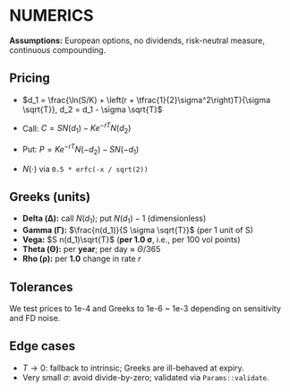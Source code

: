 # NUMERICS

**Assumptions:** European options, no dividends, risk-neutral measure, continuous compounding.


## Pricing
- $d_1 = \frac{\ln(S/K) + \left(r + \tfrac{1}{2}\sigma^2\right)T}{\sigma \sqrt{T}},  d_2 = d_1 - \sigma \sqrt{T}$

- Call: $C = S N(d_1) - K e^{-rT} N(d_2)$

- Put: $P = K e^{-rT} N(-d_2) - S N(-d_1)$

- $N(\cdot)$ via `0.5 * erfc(-x / sqrt(2))`


## Greeks (units)
- **Delta (Δ):** call $N(d_1)$; put $N(d_1)-1$ (dimensionless)
- **Gamma (Γ):** $\frac{n(d_1)}{S \sigma \sqrt{T}}$ (per 1 unit of S)
- **Vega:** $S n(d_1)\sqrt{T}$ (**per 1.0 σ**, i.e., per 100 vol points)
- **Theta (Θ):** per **year**; per day ≈ $\Theta/365$
- **Rho (ρ):** per **1.0** change in rate $r$

## Tolerances
We test prices to 1e-4 and Greeks to 1e-6 ~ 1e-3 depending on sensitivity and FD noise.

## Edge cases
- $T \to 0$: fallback to intrinsic; Greeks are ill-behaved at expiry.
- Very small $\sigma$: avoid divide-by-zero; validated via `Params::validate`.